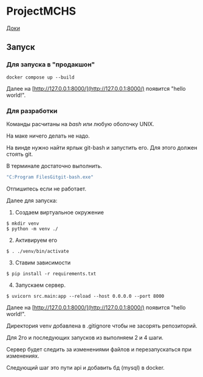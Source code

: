# ProjectMCHS

[Доки](https://drive.google.com/drive/folders/1O8I7lcUWHXA4Z6xpvW2Tnp-mM9MzI16N)

## Запуск

### Для запуска в "продакшон"

```shell
docker compose up --build
```
Далее на [http://127.0.0.1:8000/](http://127.0.0.1:8000/) появится "hello world!".

### Для разработки

Команды расчитаны на *bash* или любую оболочку UNIX.

На маке ничего делать не надо.

На винде нужно найти ярлык git-bash и запустить его. Для этого должен стоять git.

В терминале достаточно выполнить.

```cmd
"C:Program FilesGitgit-bash.exe"
```
Отпишитесь если не работает.

Далее для запуска:

1. Создаем виртуальное окружение

```shell
$ mkdir venv
$ python -m venv ./
```

2. Активируем его

```shell
$ . ./venv/bin/activate
```

3. Ставим зависимости

```shell
$ pip install -r requirements.txt
```

4. Запускаем сервер.

```shell
$ uvicorn src.main:app --reload --host 0.0.0.0 --port 8000
```

Далее на [http://127.0.0.1:8000/](http://127.0.0.1:8000/) появится "hello world!".

Директория venv добавлена в .gitignore чтобы не засорять репозиторий.

Для 2го и последующих запусков из выполняем 2 и 4 шаги.

Сервер будет следить за изменениями файлов и перезапускаться при изменениях.

Следующий шаг это пути api и добавить бд (mysql) в docker.
